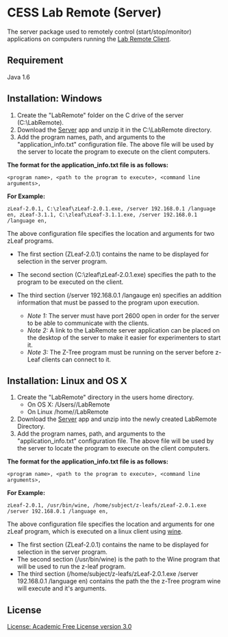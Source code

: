 CESS Lab Remote (Server)
=================================
The server package used to remotely control (start/stop/monitor)
applications on computers running the [Lab Remote Client](https://github.com/aaruff/AppRemoteClient).

Requirement
------------------
Java 1.6

Installation: Windows
------------------
1. Create the "LabRemote" folder on the C drive of the server (C:\LabRemote).
2. Download the [Server](https://github.com/downloads/aaruff/AppRemoteServer/Remote-Server.zip) app and unzip it in the C:\LabRemote directory.
3. Add the program names, path, and arguments to the "application_info.txt" configuration file. 
The above file will be used by the server to locate the program to execute on the client computers. 

**The format for the application_info.txt file is as follows:**

`<program name>, <path to the program to execute>, <command line arguments>,`

**For Example:**

`zLeaf-2.0.1, C:\zleaf\zLeaf-2.0.1.exe, /server 192.168.0.1 /language en,
zLeaf-3.1.1, C:\zleaf\zLeaf-3.1.1.exe, /server 192.168.0.1 /language en,`

The above configuration file specifies the location and arguments for two zLeaf programs.

* The first section (ZLeaf-2.0.1) contains the name to be displayed for selection in the server program.
* The second section (C:\zleaf\zLeaf-2.0.1.exe) specifies the path to the program to be executed on the client.
* The third section (/server 192.168.0.1 /langauge en) specifies an addition information that must be passed to the program upon execution.

	* _Note 1:_ The server must have port 2600 open in order for the server to be able to communicate with the clients.  
	* _Note 2:_ A link to the LabRemote server application can be placed on the desktop of the server to make it easier for experimenters to start it.
	* _Note 3:_ The Z-Tree program must be running on the server before z-Leaf clients can connect to it.


Installation: Linux and OS X
----------------------------
1. Create the "LabRemote" directory in the users home directory.
	* On OS X: /Users/<user>/LabRemote
	* On Linux /home/<user>/LabRemote
2. Download the [Server](https://github.com/downloads/aaruff/AppRemoteServer/Remote-Server.zip) app and unzip into the newly created LabRemote Directory.
3. Add the program names, path, and arguments to the "application_info.txt" configuration file. 
The above file will be used by the server to locate the program to execute on the client computers.

**The format for the application_info.txt file is as follows:**

`<program name>, <path to the program to execute>, <command line arguments>,`

**For Example:**

`zLeaf-2.0.1, /usr/bin/wine, /home/subject/z-leafs/zLeaf-2.0.1.exe /server 192.168.0.1 /language en,`

The above configuration file specifies the location and arguments for one zLeaf program, which is executed on a linux client using [wine](http://www.winehq.org/).

* The first section (ZLeaf-2.0.1) contains the name to be displayed for selection in the server program.
* The second section (/usr/bin/wine) is the path to the Wine program that will be used to run the z-leaf program.
* The third section (/home/subject/z-leafs/zLeaf-2.0.1.exe /server 192.168.0.1 /language en) contains the path the the z-Tree program wine will execute and it's arguments.



License
------------------
[License: Academic Free License version 3.0](http://www.opensource.org/licenses/afl-3.0.php)

